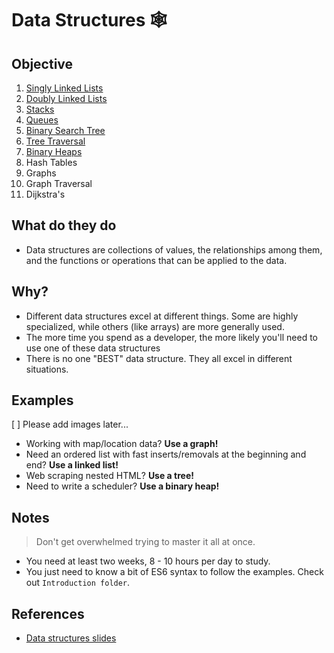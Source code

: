 # Data Structures 🕸

## Objective

1. [Singly Linked Lists](./singly-linked-list/README.md)
2. [Doubly Linked Lists](./doubly-linked-list/README.md)
3. [Stacks](./stacks/README.md)
4. [Queues](./queues/README.md)
5. [Binary Search Tree](./binary-search-tree/README.md)
6. [Tree Traversal](./binary-search-tree/tree-traversal.md)
7. [Binary Heaps](./binary-heaps/README.md)
8. Hash Tables
9. Graphs
10. Graph Traversal
11. Dijkstra's

## What do they do

- Data structures are collections of values, the relationships among them, and the functions or operations that can be applied to the data.

## Why?

- Different data structures excel at different things.  Some are highly specialized, while others (like arrays) are more generally used.
- The more time you spend as a developer, the more likely you'll need to use one of these data structures
- There is no one "BEST" data structure. They all excel in different situations.

## Examples
[ ] Please add images later...

- Working with map/location data? **Use a graph!**
- Need an ordered list with fast inserts/removals at the beginning and end? **Use a linked list!**
- Web scraping nested HTML? **Use a tree!**
- Need to write a scheduler? **Use a binary heap!**

## Notes

> Don't get overwhelmed trying to master it all at once.

- You need at least two weeks, 8 - 10 hours per day to study.
- You just need to know a bit of ES6 syntax to follow the examples. Check out `Introduction folder`.

## References

- [Data structures slides](https://cs.slides.com/colt_steele/es2015-class-syntax)
